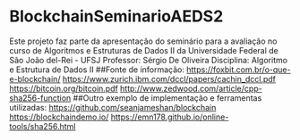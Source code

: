 # BlockchainSeminarioAEDS2
Este projeto faz parte da apresentação do seminário para a avaliação no curso de Algoritmos e Estruturas de Dados II da Universidade Federal de São João del-Rei - UFSJ
Professor: Sérgio De Oliveira
Disciplina: Algoritmo e Estrutura de Dados II
##Fonte de informação:
https://foxbit.com.br/o-que-e-blockchain/
https://www.zurich.ibm.com/dccl/papers/cachin_dccl.pdf
https://bitcoin.org/bitcoin.pdf
http://www.zedwood.com/article/cpp-sha256-function
##Outro exemplo de implementação e ferramentas utilizadas:
https://github.com/seanjameshan/blockchain
https://blockchaindemo.io/
https://emn178.github.io/online-tools/sha256.html

